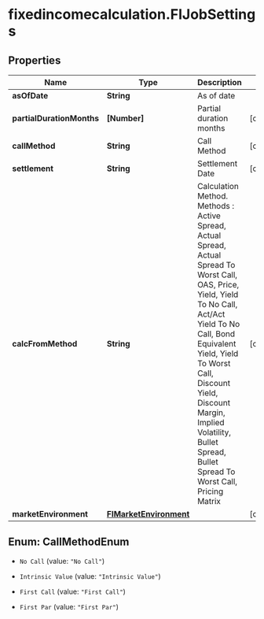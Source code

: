 # fixedincomecalculation.FIJobSettings

## Properties

Name | Type | Description | Notes
------------ | ------------- | ------------- | -------------
**asOfDate** | **String** | As of date | 
**partialDurationMonths** | **[Number]** | Partial duration months | [optional] 
**callMethod** | **String** | Call Method | [optional] 
**settlement** | **String** | Settlement Date | [optional] 
**calcFromMethod** | **String** | Calculation Method.  Methods : Active Spread, Actual Spread, Actual Spread To Worst Call, OAS, Price, Yield, Yield To No Call, Act/Act Yield To No Call, Bond Equivalent Yield,  Yield To Worst Call, Discount Yield, Discount Margin, Implied Volatility, Bullet Spread, Bullet Spread To Worst Call, Pricing Matrix | [optional] 
**marketEnvironment** | [**FIMarketEnvironment**](FIMarketEnvironment.md) |  | [optional] 



## Enum: CallMethodEnum


* `No Call` (value: `"No Call"`)

* `Intrinsic Value` (value: `"Intrinsic Value"`)

* `First Call` (value: `"First Call"`)

* `First Par` (value: `"First Par"`)




